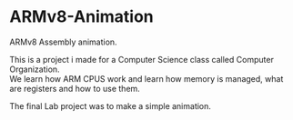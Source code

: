 # ARMv8-Animation
ARMv8 Assembly animation. 


This is a project i made for a Computer Science class called Computer Organization.  
We learn how ARM CPUS work and learn how memory is managed, what are registers and how to use them. 

The final Lab project was to make a simple animation.
